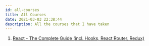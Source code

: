 ```yaml
---
id: all-courses
title: All Courses
date: 2021-03-03 22:38:44
description: All the courses that I have taken
---
```


1. [React - The Complete Guide (incl. Hooks, React Router, Redux)](react-complete-giude/react-complete-guide)
